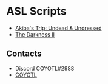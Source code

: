 # ASL Scripts
* [Akiba's Trip: Undead & Undressed](https://github.com/C0Y0TL/asl/tree/main/Akiba's%20Trip%20Undead%20%26%20Undressed)
* [The Darkness II](https://github.com/C0Y0TL/asl/tree/main/td2)
## Contacts
* Discord COYOTL#2988
* [COYOTL](https://www.twitch.tv/c0y0tl)